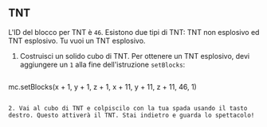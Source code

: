 ## TNT

L'ID del blocco per TNT è `46`. Esistono due tipi di TNT: TNT non esplosivo ed TNT esplosivo. Tu vuoi un TNT esplosivo.

1. Costruisci un solido cubo di TNT. Per ottenere un TNT esplosivo, devi aggiungere un `1` alla fine dell'istruzione `setBlocks`:
    
    ```python
mc.setBlocks(x + 1, y + 1, z + 1, x + 11, y + 11, z + 11, 46, 1)
```

2. Vai al cubo di TNT e colpiscilo con la tua spada usando il tasto destro. Questo attiverà il TNT. Stai indietro e guarda lo spettacolo!